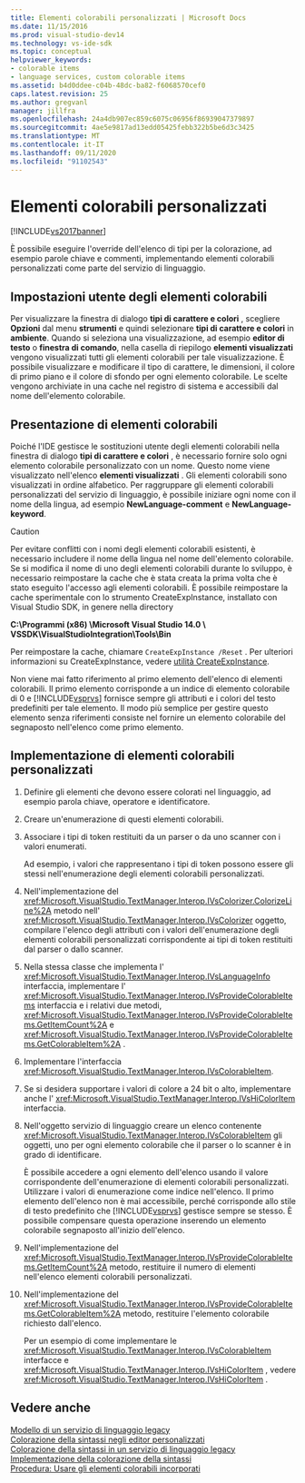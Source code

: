 ```yaml
---
title: Elementi colorabili personalizzati | Microsoft Docs
ms.date: 11/15/2016
ms.prod: visual-studio-dev14
ms.technology: vs-ide-sdk
ms.topic: conceptual
helpviewer_keywords:
- colorable items
- language services, custom colorable items
ms.assetid: b4d0ddee-c04b-48dc-ba82-f6068570cef0
caps.latest.revision: 25
ms.author: gregvanl
manager: jillfra
ms.openlocfilehash: 24a4db907ec859c6075c06956f86939047379897
ms.sourcegitcommit: 4ae5e9817ad13edd05425febb322b5be6d3c3425
ms.translationtype: MT
ms.contentlocale: it-IT
ms.lasthandoff: 09/11/2020
ms.locfileid: "91102543"
---
```

# <a name="custom-colorable-items"></a>Elementi colorabili personalizzati
[!INCLUDE[vs2017banner](../../includes/vs2017banner.md)]

È possibile eseguire l'override dell'elenco di tipi per la colorazione, ad esempio parole chiave e commenti, implementando elementi colorabili personalizzati come parte del servizio di linguaggio.  
  
## <a name="user-settings-of-colorable-items"></a>Impostazioni utente degli elementi colorabili  
 Per visualizzare la finestra di dialogo **tipi di carattere e colori** , scegliere **Opzioni** dal menu **strumenti** e quindi selezionare **tipi di carattere e colori** in **ambiente**. Quando si seleziona una visualizzazione, ad esempio **editor di testo** o **finestra di comando**, nella casella di riepilogo **elementi visualizzati** vengono visualizzati tutti gli elementi colorabili per tale visualizzazione. È possibile visualizzare e modificare il tipo di carattere, le dimensioni, il colore di primo piano e il colore di sfondo per ogni elemento colorabile. Le scelte vengono archiviate in una cache nel registro di sistema e accessibili dal nome dell'elemento colorabile.  
  
## <a name="presentation-of-colorable-items"></a>Presentazione di elementi colorabili  
 Poiché l'IDE gestisce le sostituzioni utente degli elementi colorabili nella finestra di dialogo **tipi di carattere e colori** , è necessario fornire solo ogni elemento colorabile personalizzato con un nome. Questo nome viene visualizzato nell'elenco **elementi visualizzati** . Gli elementi colorabili sono visualizzati in ordine alfabetico. Per raggruppare gli elementi colorabili personalizzati del servizio di linguaggio, è possibile iniziare ogni nome con il nome della lingua, ad esempio **NewLanguage-comment** e **NewLanguage-keyword**.  
  
> [!CAUTION]
> Per evitare conflitti con i nomi degli elementi colorabili esistenti, è necessario includere il nome della lingua nel nome dell'elemento colorabile. Se si modifica il nome di uno degli elementi colorabili durante lo sviluppo, è necessario reimpostare la cache che è stata creata la prima volta che è stato eseguito l'accesso agli elementi colorabili. È possibile reimpostare la cache sperimentale con lo strumento CreateExpInstance, installato con Visual Studio SDK, in genere nella directory  
>   
> **C:\Programmi (x86) \Microsoft Visual Studio 14.0 \ VSSDK\VisualStudioIntegration\Tools\Bin**  
>   
> Per reimpostare la cache, chiamare `CreateExpInstance /Reset` . Per ulteriori informazioni su CreateExpInstance, vedere [utilità CreateExpInstance](../../extensibility/internals/createexpinstance-utility.md).  
  
 Non viene mai fatto riferimento al primo elemento dell'elenco di elementi colorabili. Il primo elemento corrisponde a un indice di elemento colorabile di 0 e [!INCLUDE[vsprvs](../../includes/vsprvs-md.md)] fornisce sempre gli attributi e i colori del testo predefiniti per tale elemento. Il modo più semplice per gestire questo elemento senza riferimenti consiste nel fornire un elemento colorabile del segnaposto nell'elenco come primo elemento.  
  
## <a name="implementing-custom-colorable-items"></a>Implementazione di elementi colorabili personalizzati  
  
1. Definire gli elementi che devono essere colorati nel linguaggio, ad esempio parola chiave, operatore e identificatore.  
  
2. Creare un'enumerazione di questi elementi colorabili.  
  
3. Associare i tipi di token restituiti da un parser o da uno scanner con i valori enumerati.  
  
    Ad esempio, i valori che rappresentano i tipi di token possono essere gli stessi nell'enumerazione degli elementi colorabili personalizzati.  
  
4. Nell'implementazione del <xref:Microsoft.VisualStudio.TextManager.Interop.IVsColorizer.ColorizeLine%2A> metodo nell' <xref:Microsoft.VisualStudio.TextManager.Interop.IVsColorizer> oggetto, compilare l'elenco degli attributi con i valori dell'enumerazione degli elementi colorabili personalizzati corrispondente ai tipi di token restituiti dal parser o dallo scanner.  
  
5. Nella stessa classe che implementa l' <xref:Microsoft.VisualStudio.TextManager.Interop.IVsLanguageInfo> interfaccia, implementare l' <xref:Microsoft.VisualStudio.TextManager.Interop.IVsProvideColorableItems> interfaccia e i relativi due metodi, <xref:Microsoft.VisualStudio.TextManager.Interop.IVsProvideColorableItems.GetItemCount%2A> e <xref:Microsoft.VisualStudio.TextManager.Interop.IVsProvideColorableItems.GetColorableItem%2A> .  
  
6. Implementare l'interfaccia <xref:Microsoft.VisualStudio.TextManager.Interop.IVsColorableItem>.  
  
7. Se si desidera supportare i valori di colore a 24 bit o alto, implementare anche l' <xref:Microsoft.VisualStudio.TextManager.Interop.IVsHiColorItem> interfaccia.  
  
8. Nell'oggetto servizio di linguaggio creare un elenco contenente <xref:Microsoft.VisualStudio.TextManager.Interop.IVsColorableItem> gli oggetti, uno per ogni elemento colorabile che il parser o lo scanner è in grado di identificare.  
  
    È possibile accedere a ogni elemento dell'elenco usando il valore corrispondente dell'enumerazione di elementi colorabili personalizzati. Utilizzare i valori di enumerazione come indice nell'elenco. Il primo elemento dell'elenco non è mai accessibile, perché corrisponde allo stile di testo predefinito che [!INCLUDE[vsprvs](../../includes/vsprvs-md.md)] gestisce sempre se stesso. È possibile compensare questa operazione inserendo un elemento colorabile segnaposto all'inizio dell'elenco.  
  
9. Nell'implementazione del <xref:Microsoft.VisualStudio.TextManager.Interop.IVsProvideColorableItems.GetItemCount%2A> metodo, restituire il numero di elementi nell'elenco elementi colorabili personalizzati.  
  
10. Nell'implementazione del <xref:Microsoft.VisualStudio.TextManager.Interop.IVsProvideColorableItems.GetColorableItem%2A> metodo, restituire l'elemento colorabile richiesto dall'elenco.  
  
    Per un esempio di come implementare le <xref:Microsoft.VisualStudio.TextManager.Interop.IVsColorableItem> interfacce e <xref:Microsoft.VisualStudio.TextManager.Interop.IVsHiColorItem> , vedere <xref:Microsoft.VisualStudio.TextManager.Interop.IVsHiColorItem> .  
  
## <a name="see-also"></a>Vedere anche  
 [Modello di un servizio di linguaggio legacy](../../extensibility/internals/model-of-a-legacy-language-service.md)   
 [Colorazione della sintassi negli editor personalizzati](../../extensibility/syntax-coloring-in-custom-editors.md)   
 [Colorazione della sintassi in un servizio di linguaggio legacy](../../extensibility/internals/syntax-coloring-in-a-legacy-language-service.md)   
 [Implementazione della colorazione della sintassi](../../extensibility/internals/implementing-syntax-coloring.md)   
 [Procedura: Usare gli elementi colorabili incorporati](../../extensibility/internals/how-to-use-built-in-colorable-items.md)
